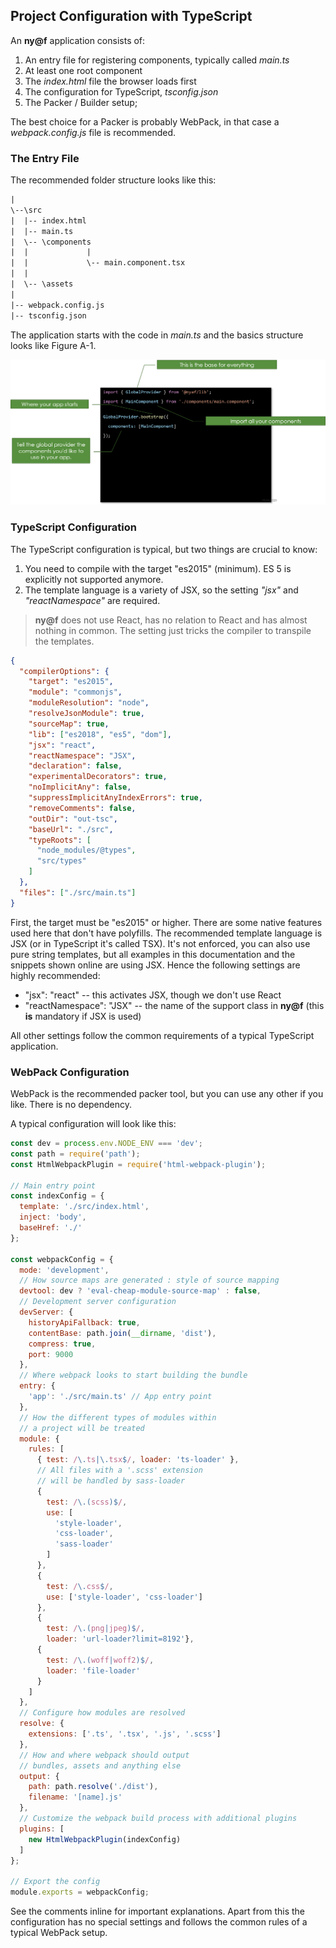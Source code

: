 ## Project Configuration with TypeScript

An **ny@f** application consists of:

1. An entry file for registering components, typically called *main.ts*
2. At least one root component
3. The *index.html* file the browser loads first
4. The configuration for TypeScript, *tsconfig.json*
5. The Packer / Builder setup;

The best choice for a Packer is probably WebPack, in that case a *webpack.config.js* file is recommended.

### The Entry File

The recommended folder structure looks like this:
<style>
  code.txt { white-space: pre !important; }
</style>
~~~txt
|
\--\src
|  |-- index.html
|  |-- main.ts
|  \-- \components
|  |             |
|  |             \-- main.component.tsx
|  |
|  \-- \assets
|
|-- webpack.config.js
|-- tsconfig.json
~~~

The application starts with the code in *main.ts* and the basics structure looks like Figure A-1.

![Figure A-1: Entry File](assets/main_ts.png)

### TypeScript Configuration

The TypeScript configuration is typical, but two things are crucial to know:

1. You need to compile with the target "es2015" (minimum). ES 5 is explicitly not supported anymore.
2. The template language is a variety of JSX, so the setting *"jsx"* and *"reactNamespace"* are required.

> **ny@f** does not use React, has no relation to React and has almost nothing in common. The setting just tricks the compiler to transpile the templates.

~~~json
{
  "compilerOptions": {
    "target": "es2015",
    "module": "commonjs",
    "moduleResolution": "node",
    "resolveJsonModule": true,
    "sourceMap": true,
    "lib": ["es2018", "es5", "dom"],
    "jsx": "react",
    "reactNamespace": "JSX",
    "declaration": false,
    "experimentalDecorators": true,
    "noImplicitAny": false,
    "suppressImplicitAnyIndexErrors": true,
    "removeComments": false,
    "outDir": "out-tsc",
    "baseUrl": "./src",
    "typeRoots": [
      "node_modules/@types",
      "src/types"
    ]
  },
  "files": ["./src/main.ts"]
}
~~~

First, the target must be "es2015" or higher. There are some native features used here that don't have polyfills. The recommended template language is JSX (or in TypeScript it's called TSX). It's not enforced, you can also use pure string templates, but all examples in this documentation and the snippets shown online are using JSX. Hence the following settings are highly recommended:

* "jsx": "react" -- this activates JSX, though we don't use React
* "reactNamespace": "JSX" -- the name of the support class in **ny@f** (this **is** mandatory if JSX is used)

All other settings follow the common requirements of a typical TypeScript application.

### WebPack Configuration

WebPack is the recommended packer tool, but you can use any other if you like. There is no dependency.

A typical configuration will look like this:

~~~js
const dev = process.env.NODE_ENV === 'dev';
const path = require('path');
const HtmlWebpackPlugin = require('html-webpack-plugin');

// Main entry point
const indexConfig = {
  template: './src/index.html',
  inject: 'body',
  baseHref: './'
};

const webpackConfig = {
  mode: 'development',
  // How source maps are generated : style of source mapping
  devtool: dev ? 'eval-cheap-module-source-map' : false,
  // Development server configuration
  devServer: {
    historyApiFallback: true,
    contentBase: path.join(__dirname, 'dist'),
    compress: true,
    port: 9000
  },
  // Where webpack looks to start building the bundle
  entry: {
    'app': './src/main.ts' // App entry point
  },
  // How the different types of modules within
  // a project will be treated
  module: {
    rules: [
      { test: /\.ts|\.tsx$/, loader: 'ts-loader' },
      // All files with a '.scss' extension
      // will be handled by sass-loader
      {
        test: /\.(scss)$/,
        use: [
          'style-loader',
          'css-loader',
          'sass-loader'
        ]
      },
      {
        test: /\.css$/,
        use: ['style-loader', 'css-loader']
      },
      {
        test: /\.(png|jpeg)$/,
        loader: 'url-loader?limit=8192'},
      {
        test: /\.(woff|woff2)$/,
        loader: 'file-loader'
      }
    ]
  },
  // Configure how modules are resolved
  resolve: {
    extensions: ['.ts', '.tsx', '.js', '.scss']
  },
  // How and where webpack should output
  // bundles, assets and anything else
  output: {
    path: path.resolve('./dist'),
    filename: '[name].js'
  },
  // Customize the webpack build process with additional plugins
  plugins: [
    new HtmlWebpackPlugin(indexConfig)
  ]
};

// Export the config
module.exports = webpackConfig;
~~~

See the comments inline for important explanations. Apart from this the configuration has no special settings and follows the common rules of a typical WebPack setup.
